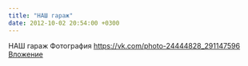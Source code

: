 ```yaml
---
title: "НАШ гараж"
date: 2012-10-02 20:54:00 +0300
---
```


НАШ гараж
Фотография
<a class="vk-attach" href="https://vk.com/photo-24444828_291147596">https://vk.com/photo-24444828_291147596</a>
<a class="vk-attach" href="https://vk.com/photo-24444828_291147596">Вложение</a>
